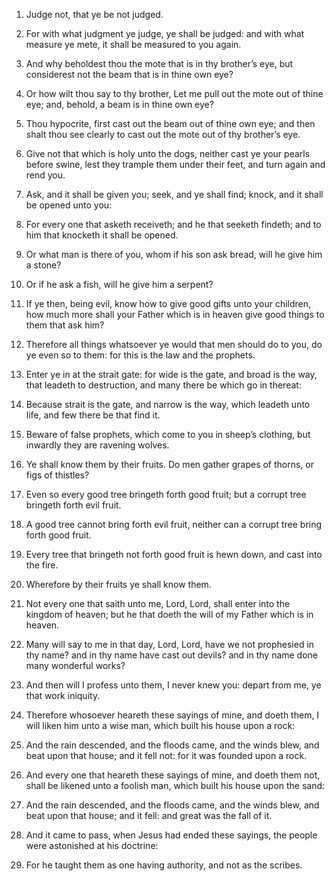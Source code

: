 1. Judge not, that ye be not judged.

2. For with what judgment ye judge, ye shall be judged: and with what
measure ye mete, it shall be measured to you again.

3. And why beholdest thou the mote that is in thy brother’s eye, but
considerest not the beam that is in thine own eye?

4. Or how wilt
thou say to thy brother, Let me pull out the mote out of thine eye;
and, behold, a beam is in thine own eye?

5. Thou hypocrite, first
cast out the beam out of thine own eye; and then shalt thou see
clearly to cast out the mote out of thy brother’s eye.

6. Give not that which is holy unto the dogs, neither cast ye your
pearls before swine, lest they trample them under their feet, and turn
again and rend you.

7. Ask, and it shall be given you; seek, and ye shall find; knock,
and it shall be opened unto you:

8. For every one that asketh
receiveth; and he that seeketh findeth; and to him that knocketh it
shall be opened.

9. Or what man is there of you, whom if his son ask bread, will he
give him a stone?

10. Or if he ask a fish, will he give him a
serpent?

11. If ye then, being evil, know how to give good gifts
unto your children, how much more shall your Father which is in heaven
give good things to them that ask him?

12. Therefore all things
whatsoever ye would that men should do to you, do ye even so to them:
for this is the law and the prophets.

13. Enter ye in at the strait gate: for wide is the gate, and broad
is the way, that leadeth to destruction, and many there be which go in
thereat:

14. Because strait is the gate, and narrow is the way, which
leadeth unto life, and few there be that find it.

15. Beware of false prophets, which come to you in sheep’s clothing,
but inwardly they are ravening wolves.

16. Ye shall know them by their fruits. Do men gather grapes of
thorns, or figs of thistles?

17. Even so every good tree bringeth
forth good fruit; but a corrupt tree bringeth forth evil fruit.

18. A good tree cannot bring forth evil fruit, neither can a corrupt
tree bring forth good fruit.

19. Every tree that bringeth not forth good fruit is hewn down, and
cast into the fire.

20. Wherefore by their fruits ye shall know them.

21. Not every one that saith unto me, Lord, Lord, shall enter into
the kingdom of heaven; but he that doeth the will of my Father which
is in heaven.

22. Many will say to me in that day, Lord, Lord, have we not
prophesied in thy name? and in thy name have cast out devils? and in
thy name done many wonderful works?

23. And then will I profess unto
them, I never knew you: depart from me, ye that work iniquity.

24. Therefore whosoever heareth these sayings of mine, and doeth
them, I will liken him unto a wise man, which built his house upon a
rock:

25. And the rain descended, and the floods came, and the winds
blew, and beat upon that house; and it fell not: for it was founded
upon a rock.

26. And every one that heareth these sayings of mine, and doeth them
not, shall be likened unto a foolish man, which built his house upon
the sand:

27. And the rain descended, and the floods came, and the
winds blew, and beat upon that house; and it fell: and great was the
fall of it.

28. And it came to pass, when Jesus had ended these sayings, the
people were astonished at his doctrine:

29. For he taught them as one
having authority, and not as the scribes.
